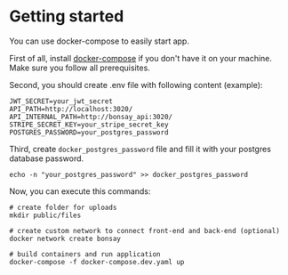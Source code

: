 # Getting started

You can use docker-compose to easily start app.

First of all, install [docker-compose](https://docs.docker.com/compose/install/) if you don't have it on your machine. Make sure you follow all prerequisites.

Second, you should create .env file with following content (example):

```
JWT_SECRET=your_jwt_secret
API_PATH=http://localhost:3020/
API_INTERNAL_PATH=http://bonsay_api:3020/
STRIPE_SECRET_KEY=your_stripe_secret_key
POSTGRES_PASSWORD=your_postgres_password
```

Third, create `docker_postgres_password` file and fill it with your postgres database password.

```
echo -n "your_postgres_password" >> docker_postgres_password
```

Now, you can execute this commands:

```
# create folder for uploads
mkdir public/files

# create custom network to connect front-end and back-end (optional)
docker network create bonsay

# build containers and run application
docker-compose -f docker-compose.dev.yaml up
```

